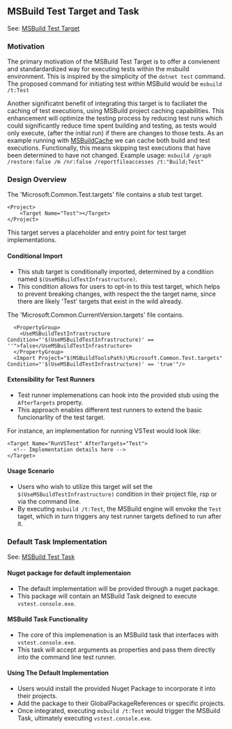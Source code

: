 ## MSBuild Test Target and Task 
See: [MSBuild Test Target](https://github.com/dotnet/msbuild/pull/9193)

### Motivation
The primary motivation of the MSBuild Test Target is to offer a convienent and standardardized way for executing tests within the msbuild environment. This is inspired by the simplicity of the `dotnet test` command. The proposed command for initiating test within MSBuild would be `msbuild /t:Test`

Another significatnt benefit of integrating this target is to faciliatet the caching of test executions, using MSBuild project caching capabilities. This enhancement will optimize the testing process by reducing test runs which could significantly reduce time spent building and testing, as tests would only execute, (after the initial run) if there are changes to those tests. As an example running with [MSBuildCache](https://github.com/microsoft/MSBuildCache) we can cache both build and test executions. Functionally, this means skipping test executions that have been determined to have not changed.
Example usage:
`msbuild /graph /restore:false /m /nr:false /reportfileaccesses /t:"Build;Test"`

### Design Overview
The 'Microsoft.Common.Test.targets' file contains a stub test target.
```
<Project>
    <Target Name="Test"></Target>
</Project>
```
This target serves a placeholder and entry point for test target implementations.

#### Conditional Import
* This stub target is conditionally imported, determined by a condition named 
`$(UseMSBuildTestInfrastructure)`.
* This condition allows for users to opt-in to this test target, which helps to prevent breaking changes, with respect the the target name, since there are likely 'Test' targets that exist in the wild already.

The 'Microsoft.Common.CurrentVersion.targets' file contains.
```
  <PropertyGroup>
    <UseMSBuildTestInfrastructure Condition="'$(UseMSBuildTestInfrastructure)' == ''">false</UseMSBuildTestInfrastructure>
  </PropertyGroup>
  <Import Project="$(MSBuildToolsPath)\Microsoft.Common.Test.targets" Condition="'$(UseMSBuildTestInfrastructure)' == 'true'"/>

```
#### Extensibility for Test Runners
* Test runner implemenations can hook into the provided stub using the `AfterTargets` property.
* This approach enables different test runners to extend the basic funcionarlity of the test target.

For instance, an implementation for running VSTest would look like:
```
<Target Name="RunVSTest" AfterTargets="Test">
  <!-- Implementation details here -->
</Target>
```

#### Usage Scenario
* Users who wish to utilize this target will set the `$(UseMSBuildTestInfrastructure)` condition in their project file, rsp or via the command line.
* By executing `msbuild /t:Test`, the MSBuild engine will envoke the `Test` taget, which in turn triggers any test runner targets defined to run after it.

### Default Task Implementation
See: [MSBuild Test Task](https://github.com/microsoft/MSBuildSdks/pull/473)

#### Nuget package for default implementaion
* The default implementation will be provided through a nuget package.
* This package will contain an MSBuild Task deigned to execute `vstest.console.exe`.

#### MSBuild Task Functionality
* The core of this implemenation is an MSBuild task that interfaces with `vstest.console.exe`.
* This task will accept arguments as properties and pass them directly into the command line test runner.

#### Using The Default Implementation
* Users would install the provided Nuget Package to incorporate it into their projects.
* Add the package to their GlobalPackageReferences or specific projects.
* Once integrated, executing `msbuild /t:Test` would trigger the MSBuild Task, ultimately executing `vstest.console.exe`.
